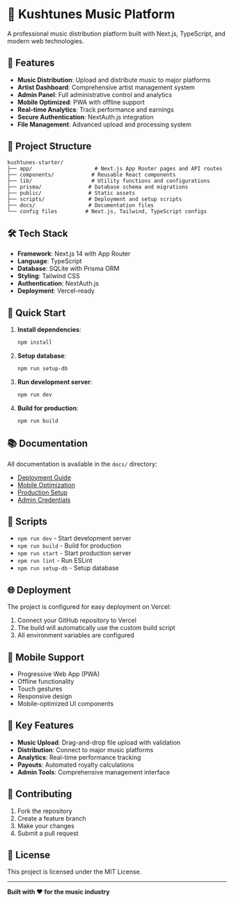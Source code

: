 # 🎵 Kushtunes Music Platform

A professional music distribution platform built with Next.js, TypeScript, and modern web technologies.

## 🚀 Features

- **Music Distribution**: Upload and distribute music to major platforms
- **Artist Dashboard**: Comprehensive artist management system
- **Admin Panel**: Full administrative control and analytics
- **Mobile Optimized**: PWA with offline support
- **Real-time Analytics**: Track performance and earnings
- **Secure Authentication**: NextAuth.js integration
- **File Management**: Advanced upload and processing system

## 📁 Project Structure

```
kushtunes-starter/
├── app/                    # Next.js App Router pages and API routes
├── components/            # Reusable React components
├── lib/                   # Utility functions and configurations
├── prisma/               # Database schema and migrations
├── public/               # Static assets
├── scripts/              # Deployment and setup scripts
├── docs/                 # Documentation files
└── config files         # Next.js, Tailwind, TypeScript configs
```

## 🛠️ Tech Stack

- **Framework**: Next.js 14 with App Router
- **Language**: TypeScript
- **Database**: SQLite with Prisma ORM
- **Styling**: Tailwind CSS
- **Authentication**: NextAuth.js
- **Deployment**: Vercel-ready

## 🚀 Quick Start

1. **Install dependencies**:
   ```bash
   npm install
   ```

2. **Setup database**:
   ```bash
   npm run setup-db
   ```

3. **Run development server**:
   ```bash
   npm run dev
   ```

4. **Build for production**:
   ```bash
   npm run build
   ```

## 📚 Documentation

All documentation is available in the `docs/` directory:

- [Deployment Guide](docs/DEPLOYMENT_GUIDE.md)
- [Mobile Optimization](docs/MOBILE_OPTIMIZATION.md)
- [Production Setup](docs/PRODUCTION_DEPLOYMENT_GUIDE.md)
- [Admin Credentials](docs/ADMIN_CREDENTIALS.md)

## 🔧 Scripts

- `npm run dev` - Start development server
- `npm run build` - Build for production
- `npm run start` - Start production server
- `npm run lint` - Run ESLint
- `npm run setup-db` - Setup database

## 🌐 Deployment

The project is configured for easy deployment on Vercel:

1. Connect your GitHub repository to Vercel
2. The build will automatically use the custom build script
3. All environment variables are configured

## 📱 Mobile Support

- Progressive Web App (PWA)
- Offline functionality
- Touch gestures
- Responsive design
- Mobile-optimized UI components

## 🎯 Key Features

- **Music Upload**: Drag-and-drop file upload with validation
- **Distribution**: Connect to major music platforms
- **Analytics**: Real-time performance tracking
- **Payouts**: Automated royalty calculations
- **Admin Tools**: Comprehensive management interface

## 🤝 Contributing

1. Fork the repository
2. Create a feature branch
3. Make your changes
4. Submit a pull request

## 📄 License

This project is licensed under the MIT License.

---

**Built with ❤️ for the music industry**
